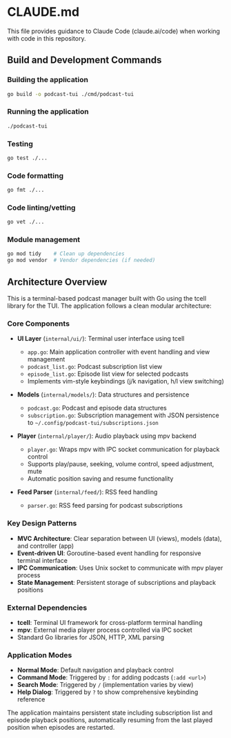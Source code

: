 # CLAUDE.md

This file provides guidance to Claude Code (claude.ai/code) when working with code in this repository.

## Build and Development Commands

### Building the application
```bash
go build -o podcast-tui ./cmd/podcast-tui
```

### Running the application
```bash
./podcast-tui
```

### Testing
```bash
go test ./...
```

### Code formatting
```bash
go fmt ./...
```

### Code linting/vetting
```bash
go vet ./...
```

### Module management
```bash
go mod tidy    # Clean up dependencies
go mod vendor  # Vendor dependencies (if needed)
```

## Architecture Overview

This is a terminal-based podcast manager built with Go using the tcell library for the TUI. The application follows a clean modular architecture:

### Core Components

- **UI Layer** (`internal/ui/`): Terminal user interface using tcell
  - `app.go`: Main application controller with event handling and view management
  - `podcast_list.go`: Podcast subscription list view
  - `episode_list.go`: Episode list view for selected podcasts
  - Implements vim-style keybindings (j/k navigation, h/l view switching)

- **Models** (`internal/models/`): Data structures and persistence
  - `podcast.go`: Podcast and episode data structures
  - `subscription.go`: Subscription management with JSON persistence to `~/.config/podcast-tui/subscriptions.json`

- **Player** (`internal/player/`): Audio playback using mpv backend
  - `player.go`: Wraps mpv with IPC socket communication for playback control
  - Supports play/pause, seeking, volume control, speed adjustment, mute
  - Automatic position saving and resume functionality

- **Feed Parser** (`internal/feed/`): RSS feed handling
  - `parser.go`: RSS feed parsing for podcast subscriptions

### Key Design Patterns

- **MVC Architecture**: Clear separation between UI (views), models (data), and controller (app)
- **Event-driven UI**: Goroutine-based event handling for responsive terminal interface
- **IPC Communication**: Uses Unix socket to communicate with mpv player process
- **State Management**: Persistent storage of subscriptions and playback positions

### External Dependencies

- **tcell**: Terminal UI framework for cross-platform terminal handling
- **mpv**: External media player process controlled via IPC socket
- Standard Go libraries for JSON, HTTP, XML parsing

### Application Modes

- **Normal Mode**: Default navigation and playback control
- **Command Mode**: Triggered by `:` for adding podcasts (`:add <url>`) 
- **Search Mode**: Triggered by `/` (implementation varies by view)
- **Help Dialog**: Triggered by `?` to show comprehensive keybinding reference

The application maintains persistent state including subscription list and episode playback positions, automatically resuming from the last played position when episodes are restarted.